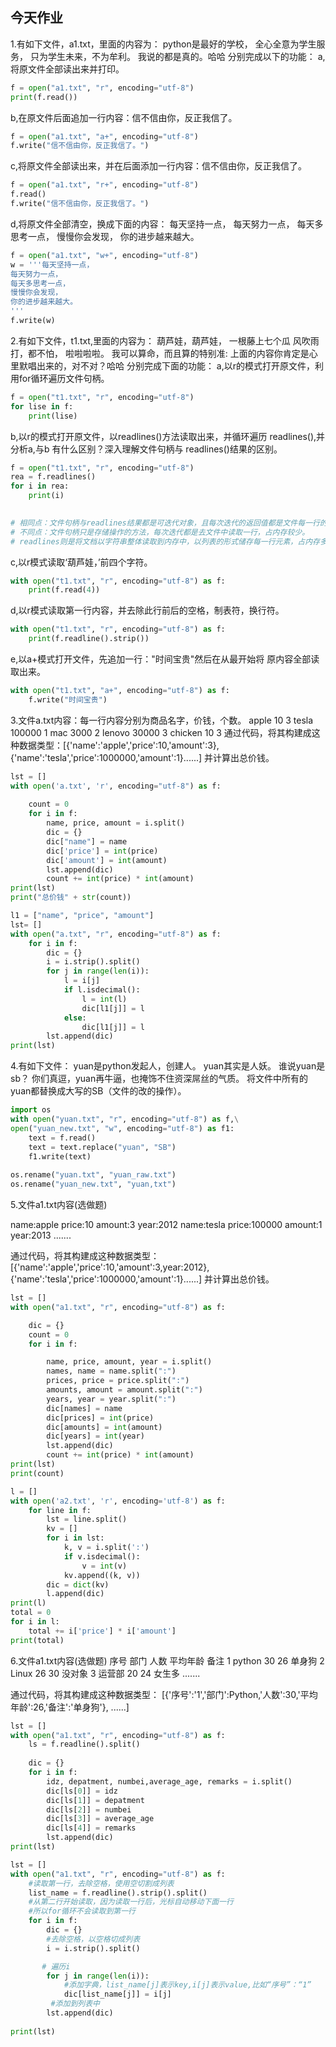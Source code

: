 ## 今天作业

1.有如下文件，a1.txt，里面的内容为：
python是最好的学校，
全心全意为学生服务，
只为学生未来，不为牟利。
我说的都是真的。哈哈
分别完成以下的功能：
a,将原文件全部读出来并打印。

```python
f = open("a1.txt", "r", encoding="utf-8")
print(f.read())
```



b,在原文件后面追加一行内容：信不信由你，反正我信了。

```python
f = open("a1.txt", "a+", encoding="utf-8")
f.write("信不信由你，反正我信了。")
```



c,将原文件全部读出来，并在后面添加一行内容：信不信由你，反正我信了。

```python
f = open("a1.txt", "r+", encoding="utf-8")
f.read()
f.write("信不信由你，反正我信了。")
```



d,将原文件全部清空，换成下面的内容：
每天坚持一点，
每天努力一点，
每天多思考一点，
慢慢你会发现，
你的进步越来越大。

```python
f = open("a1.txt", "w+", encoding="utf-8")
w = '''每天坚持一点，
每天努力一点，
每天多思考一点，
慢慢你会发现，
你的进步越来越大。
'''
f.write(w)
```



2.有如下文件，t1.txt,里面的内容为：
葫芦娃，葫芦娃，
一根藤上七个瓜
风吹雨打，都不怕，
啦啦啦啦。
我可以算命，而且算的特别准:
上面的内容你肯定是心里默唱出来的，对不对？哈哈
分别完成下面的功能：
a,以r的模式打开原文件，利用for循环遍历文件句柄。

```python
f = open("t1.txt", "r", encoding="utf-8")
for lise in f:
    print(lise)
```



b,以r的模式打开原文件，以readlines()方法读取出来，并循环遍历 readlines(),并分析a,与b 有什么区别？深入理解文件句柄与 readlines()结果的区别。

```python
f = open("t1.txt", "r", encoding="utf-8")
rea = f.readlines()
for i in rea:
    print(i)
    

# 相同点：文件句柄与readlines结果都是可迭代对象，且每次迭代的返回值都是文件每一行的内容，以字符串方式返回
# 不同点：文件句柄只是存储操作的方法，每次迭代都是去文件中读取一行，占内存较少。
# readlines则是将文档以字符串整体读取到内存中，以列表的形式储存每一行元素，占内存多
```



c,以r模式读取‘葫芦娃，’前四个字符。

```python
with open("t1.txt", "r", encoding="utf-8") as f:
    print(f.read(4))
```



d,以r模式读取第一行内容，并去除此行前后的空格，制表符，换行符。

```python
with open("t1.txt", "r", encoding="utf-8") as f:
    print(f.readline().strip())
```



e,以a+模式打开文件，先追加一行："时间宝贵"然后在从最开始将 原内容全部读取出来。

```python
with open("t1.txt", "a+", encoding="utf-8") as f:
    f.write("时间宝贵")

```





3.文件a.txt内容：每一行内容分别为商品名字，价钱，个数。
apple 10 3
tesla 100000 1
mac 3000 2
lenovo 30000 3
chicken 10 3
通过代码，将其构建成这种数据类型：[{'name':'apple','price':10,'amount':3},{'name':'tesla','price':1000000,'amount':1}......] 并计算出总价钱。

````python
lst = []
with open('a.txt', 'r', encoding="utf-8") as f:
 
    count = 0
    for i in f:
        name, price, amount = i.split()
        dic = {}
        dic["name"] = name
        dic['price'] = int(price)
        dic['amount'] = int(amount)
        lst.append(dic)
        count += int(price) * int(amount)
print(lst)
print("总价钱" + str(count))

````

```python
l1 = ["name", "price", "amount"]
lst= []
with open("a.txt", "r", encoding="utf-8") as f:
    for i in f:
        dic = {}
        i = i.strip().split()
        for j in range(len(i)):
            l = i[j]
            if l.isdecimal():
                l = int(l)
                dic[l1[j]] = l
            else:
                dic[l1[j]] = l
        lst.append(dic)
print(lst)
```



4.有如下文件：
yuan是python发起人，创建人。
yuan其实是人妖。
谁说yuan是sb？
你们真逗，yuan再牛逼，也掩饰不住资深屌丝的气质。
将文件中所有的yuan都替换成大写的SB（文件的改的操作）。

```python
import os
with open("yuan.txt", "r", encoding="utf-8") as f,\
open("yuan_new.txt", "w", encoding="utf-8") as f1:
    text = f.read()
    text = text.replace("yuan", "SB")
    f1.write(text)
 
os.rename("yuan.txt", "yuan_raw.txt")
os.rename("yuan_new.txt", "yuan,txt")
```



5.文件a1.txt内容(选做题)

name:apple price:10 amount:3 year:2012
name:tesla price:100000 amount:1 year:2013
.......

通过代码，将其构建成这种数据类型：
[{'name':'apple','price':10,'amount':3,year:2012},
{'name':'tesla','price':1000000,'amount':1}......]
并计算出总价钱。

```python
lst = []
with open("a1.txt", "r", encoding="utf-8") as f:

    dic = {}
    count = 0
    for i in f:

        name, price, amount, year = i.split()
        names, name = name.split(":")
        prices, price = price.split(":")
        amounts, amount = amount.split(":")
        years, year = year.split(":")
        dic[names] = name
        dic[prices] = int(price)
        dic[amounts] = int(amount)
        dic[years] = int(year)
        lst.append(dic)
        count += int(price) * int(amount)
print(lst)
print(count)


```





```python
l = []
with open('a2.txt', 'r', encoding='utf-8') as f:
    for line in f:
        lst = line.split()
        kv = []
        for i in lst:
            k, v = i.split(':')
            if v.isdecimal():
                v = int(v)
            kv.append((k, v))
        dic = dict(kv)
        l.append(dic)
print(l)
total = 0
for i in l:
    total += i['price'] * i['amount']
print(total)
```



6.文件a1.txt内容(选做题)
序号 部门 人数 平均年龄 备注
1 python 30 26 单身狗
2 Linux 26 30 没对象
3 运营部 20 24 女生多
.......

通过代码，将其构建成这种数据类型：
[{'序号':'1','部门':Python,'人数':30,'平均年龄':26,'备注':'单身狗'},
......]

```python
lst = []
with open("a1.txt", "r", encoding="utf-8") as f:
    ls = f.readline().split()
  
    dic = {}
    for i in f:
        idz, depatment, numbei,average_age, remarks = i.split()
        dic[ls[0]] = idz
        dic[ls[1]] = depatment
        dic[ls[2]] = numbei
        dic[ls[3]] = average_age
        dic[ls[4]] = remarks
        lst.append(dic)
print(lst)
```

```python
lst = []
with open("a1.txt", "r", encoding="utf-8") as f:
    #读取第一行，去除空格，使用空切割成列表
    list_name = f.readline().strip().split()
    #从第二行开始读取，因为读取一行后，光标自动移动下面一行
    #所以for循环不会读取到第一行
    for i in f:
        dic = {}
        #去除空格，以空格切成列表
        i = i.strip().split()

       # 遍历i
        for j in range(len(i)):
            #添加字典，list_name[j]表示key,i[j]表示value,比如“序号”：“1”
            dic[list_name[j]] = i[j]
         #添加到列表中
        lst.append(dic)
        
print(lst)
```

